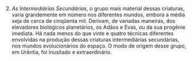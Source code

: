 ﻿2. *As Intermediárias Secundárias,* o grupo mais material dessas criaturas, varia grandemente em número nos diferentes mundos, embora a média seja de cerca de cinqüenta mil. Derivam, de variadas maneiras, dos elevadores biológicos planetários, os Adãos e Evas, ou da sua progênie imediata. Há nada menos do que vinte e quatro técnicas diferentes envolvidas na produção dessas criaturas intermediárias secundárias, nos mundos evolucionários do espaço. O modo de origem desse grupo, em Urântia, foi inusitado e extraordinário.